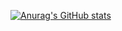 [![Anurag's GitHub stats](https://github-readme-stats.vercel.app/api?Destrons=anuraghazra&show_icons=true&midnight-purple)](https://github.com/anuraghazra/github-readme-stats)
